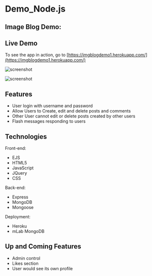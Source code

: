 # Demo_Node.js

## Image Blog Demo: 

## Live Demo

To see the app in action, go to [https://imgblogdemo1.herokuapp.com/](https://imgblogdemo1.herokuapp.com/)

![screenshot]( https://imgur.com/L9Ui9cl.png)

![screenshot]( https://imgur.com/QHhDgHc.png)


## Features
 * User login with username and password
 * Allow Users to Create, edit and delete posts and comments 
 * Other User cannot edit or delete posts created by other users
 * Flash messages responding to users

## Technologies
Front-end:
- EJS 
- HTML5
- JavaScript
- JQuery
- CSS

Back-end:
- Express
- MongoDB
- Mongoose

Deployment:
- Heroku
- mLab MongoDB

## Up and Coming Features
- Admin control
- Likes section
- User would see its own profile
